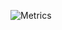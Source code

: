 ![Metrics](https://metrics.lecoq.io/alexbud1?template=classic&languages=1&activity=1&languages.limit=8&languages.threshold=0%25&languages.colors=github&languages.sections=most-used&languages.details=bytes-size%2C%20percentage%2C%20lines&languages.indepth=true&languages.analysis.timeout=30&languages.categories=markup%2C%20programming&languages.recent.categories=markup%2C%20programming&languages.recent.load=300&languages.recent.days=14&activity.limit=5&activity.load=300&activity.days=14&activity.visibility=all&activity.timestamps=true&activity.filter=all&config.timezone=Europe%2FKiev)

